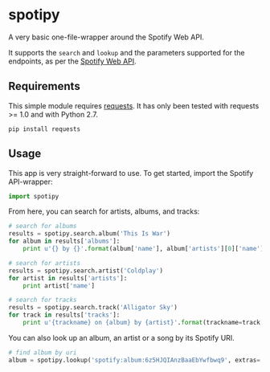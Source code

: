 spotipy
=======

A very basic one-file-wrapper around the Spotify Web API.

It supports the ``search`` and ``lookup`` and the parameters supported for the endpoints, as per the [Spotify Web API](https://developer.spotify.com/technologies/web-api/).

## Requirements
This simple module requires [requests](http://docs.python-requests.org/). It has only been tested with requests >= 1.0 and with Python 2.7.

```console
pip install requests
```

## Usage

This app is very straight-forward to use. To get started, import the Spotify API-wrapper:

```python
import spotipy
```

From here, you can search for artists, albums, and tracks:

```python
# search for albums
results = spotipy.search.album('This Is War')
for album in results['albums']:
    print u'{} by {}'.format(album['name'], album['artists'][0]['name'])

# search for artists
results = spotipy.search.artist('Coldplay')
for artist in results['artists']:
    print artist['name']

# search for tracks
results = spotipy.search.track('Alligator Sky')
for track in results['tracks']:
    print u'{trackname} on {album} by {artist}'.format(trackname=track['name'], album=track['album']['name'], artist=track['artists'][0]['name'])
```

You can also look up an album, an artist or a song by its Spotify URI. 

```python
# find album by uri
album = spotipy.lookup('spotify:album:6z5HJQIAnzBaaEbYwfbwq9', extras='trackdetail')
```

